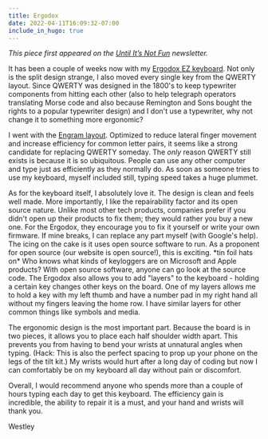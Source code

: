 ```yaml
---
title: Ergodox
date: 2022-04-11T16:09:32-07:00
include_in_hugo: true
---
```


*This piece first appeared on the [Until It’s Not Fun](https://untilitsnotfun.com/posts/2022-04-11/) newsletter.*

It has been a couple of weeks now with my [Ergodox EZ keyboard](https://ergodox-ez.com?utm_source=untilitsnotfun). Not only is the split design strange, I also moved every single key from the QWERTY layout. Since QWERTY was designed in the 1800's to keep typewriter components from hitting each other (also to help telegraph operators translating Morse code and also because Remington and Sons bought the rights to a popular typewriter design) and I don't use a typewriter, why not change it to something more ergonomic?

I went with the [Engram layout](https://engram.dev/). Optimized to reduce lateral finger movement and increase efficiency for common letter pairs, it seems like a strong candidate for replacing QWERTY someday. The *only* reason QWERTY still exists is because it is so ubiquitous. People can use any other computer and type just as efficiently as they normally do. As soon as someone tries to use my keyboard, myself included still, typing speed takes a huge plummet.

As for the keyboard itself, I absolutely love it. The design is clean and feels well made. More importantly, I like the repairability factor and its open source nature. Unlike most other tech products, companies prefer if you didn't open up their products to fix them; they would rather you buy a new one. For the Ergodox, they encourage you to fix it yourself or write your own firmware. If mine breaks, I can replace any part myself (with Google's help). The icing on the cake is it uses open source software to run. As a proponent for open source (our website is open source!), this is exciting. \*tin foil hats on\* Who knows what kinds of keyloggers are on Microsoft and Apple products? With open source software, anyone can go look at the source code. The Ergodox also allows you to add "layers" to the keyboard - holding a certain key changes other keys on the board. One of my layers allows me to hold a key with my left thumb and have a number pad in my right hand all without my fingers leaving the home row. I have similar layers for other common things like symbols and media.

The ergonomic design is the most important part. Because the board is in two pieces, it allows you to place each half shoulder width apart. This prevents you from having to bend your wrists at unnatural angles when typing. (Hack: This is also the perfect spacing to prop up your phone on the legs of the tilt kit.) My wrists would hurt after a long day of coding but now I can comfortably be on my keyboard all day without pain or discomfort.

Overall, I would recommend anyone who spends more than a couple of hours typing each day to get this keyboard. The efficiency gain is incredible, the ability to repair it is a must, and your hand and wrists will thank you.

Westley
